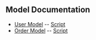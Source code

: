 Model Documentation
---
 - [User Model](user.md) -- [Script](../../models/user.js)
 - [Order Model](order.md) -- [Script](../../models/order.js)